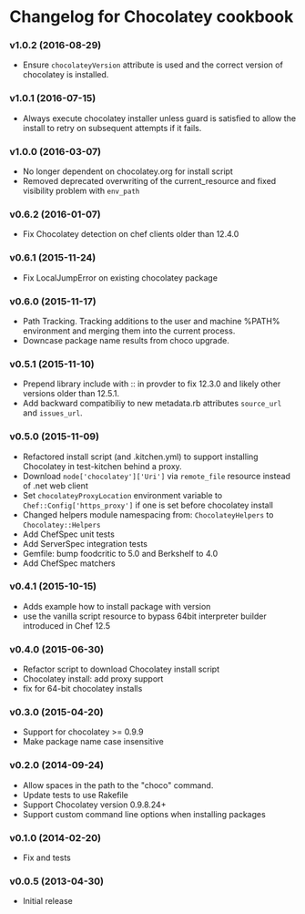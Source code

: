 # Changelog for Chocolatey cookbook

### v1.0.2 (2016-08-29)

* Ensure `chocolateyVersion` attribute is used and the correct version of chocolatey is installed.

### v1.0.1 (2016-07-15)

* Always execute chocolatey installer unless guard is satisfied to allow the install to retry on subsequent attempts if it fails.

### v1.0.0 (2016-03-07)

* No longer dependent on chocolatey.org for install script
* Removed deprecated overwriting of the current_resource and fixed visibility problem with `env_path`

### v0.6.2 (2016-01-07)

* Fix Chocolatey detection on chef clients older than 12.4.0

### v0.6.1 (2015-11-24)

* Fix LocalJumpError on existing chocolatey package

### v0.6.0 (2015-11-17)

* Path Tracking. Tracking additions to the user and machine
  %PATH% environment and merging them into the current process.
* Downcase package name results from choco upgrade.

### v0.5.1 (2015-11-10)

* Prepend library include with :: in provder to fix 12.3.0 and likely other versions older than 12.5.1.
* Add backward compatibiliy to new metadata.rb attributes `source_url` and `issues_url`.

### v0.5.0 (2015-11-09)

* Refactored install script (and .kitchen.yml) to support installing Chocolatey in test-kitchen behind a proxy.
* Download `node['chocolatey']['Uri']` via `remote_file` resource instead of .net web client
* Set `chocolateyProxyLocation` environment variable to `Chef::Config['https_proxy']` if one is set before chocolatey install
* Changed helpers module namespacing from: `ChocolateyHelpers` to `Chocolatey::Helpers`
* Add ChefSpec unit tests
* Add ServerSpec integration tests
* Gemfile: bump foodcritic to 5.0 and Berkshelf to 4.0
* Add ChefSpec matchers

### v0.4.1 (2015-10-15)

* Adds example how to install package with version
* use the vanilla script resource to bypass 64bit interpreter builder introduced in Chef 12.5

### v0.4.0 (2015-06-30)

* Refactor script to download Chocolatey install script
* Chocolatey install: add proxy support
* fix for 64-bit chocolatey installs

### v0.3.0 (2015-04-20)

* Support for chocolatey >= 0.9.9
* Make package name case insensitive

### v0.2.0 (2014-09-24)

* Allow spaces in the path to the "choco" command.
* Update tests to use Rakefile
* Support Chocolatey version 0.9.8.24+
* Support custom command line options when installing packages

### v0.1.0 (2014-02-20)

* Fix and tests

### v0.0.5 (2013-04-30)

* Initial release
